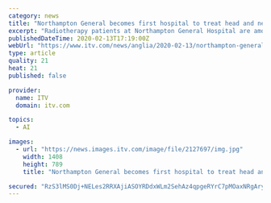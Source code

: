 ```yaml
---
category: news
title: "Northampton General becomes first hospital to treat head and neck cancer using artificial intelligence"
excerpt: "Radiotherapy patients at Northampton General Hospital are among the first in the UK to be benefitting from the use of artificial intelligence. It’s being used to determine the best treatment for head and neck cancer, a particularly complex area to treat due to the proximity of radiosensitive organs like the face, spine and brainstem."
publishedDateTime: 2020-02-13T17:19:00Z
webUrl: "https://www.itv.com/news/anglia/2020-02-13/northampton-general-becomes-first-hospital-to-treat-head-and-neck-cancer-using-artificial-intelligence/"
type: article
quality: 21
heat: 21
published: false

provider:
  name: ITV
  domain: itv.com

topics:
  - AI

images:
  - url: "https://news.images.itv.com/image/file/2127697/img.jpg"
    width: 1408
    height: 789
    title: "Northampton General becomes first hospital to treat head and neck cancer using artificial intelligence"

secured: "RzS3lMS0Dj+NELes2RRXAjiASOYRDdxWLm2SehAz4qpgeRYrC7pMOaxNRgAryX8bb/Z60VFr7WPl0fVMC3Zgg9PoUskuhGtL3cxN8G+7n2njR7LCplUWF6eX/ETZiTigIHGprjIrLhHtHpwDQFGlJ5mFAGNn59BOkpIAZA1k8s0cTsmKbEuH3YVRWgNNhw3Z7Hmn2zbxUuQyszz2QX6h8mL/xvqmrvOlsNW7738HdSnLlFRXig3LBagIRKxL/xuS+wuV1GpMUAgiZpT1W+lVi4CImb0SJuLKAonvUN5LMNiB2Ff/kn4ZFU+COdR8QXPP;c2pFWsbo0ZSlhM0wEEyB0A=="
---
```


